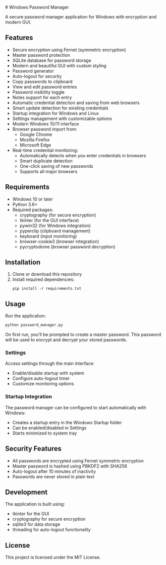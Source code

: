 \# Windows Password Manager

A secure password manager application for Windows with encryption and modern GUI.

## Features

- Secure encryption using Fernet (symmetric encryption)
- Master password protection
- SQLite database for password storage
- Modern and beautiful GUI with custom styling
- Password generator
- Auto-logout for security
- Copy passwords to clipboard
- View and edit password entries
- Password visibility toggle
- Notes support for each entry
- Automatic credential detection and saving from web browsers
- Smart update detection for existing credentials
- Startup integration for Windows and Linux
- Settings management with customizable options
- Modern Windows 10/11 interface
- Browser password import from:
  - Google Chrome
  - Mozilla Firefox
  - Microsoft Edge
- Real-time credential monitoring:
  - Automatically detects when you enter credentials in browsers
  - Smart duplicate detection
  - One-click saving of new passwords
  - Supports all major browsers

## Requirements

- Windows 10 or later
- Python 3.6+
- Required packages:
  - cryptography (for secure encryption)
  - tkinter (for the GUI interface)
  - pywin32 (for Windows integration)
  - pyperclip (clipboard management)
  - keyboard (input monitoring)
  - browser-cookie3 (browser integration)
  - pycryptodome (browser password decryption)

## Installation

1. Clone or download this repository
2. Install required dependencies:
   ```
   pip install -r requirements.txt
   ```

## Usage

Run the application:

```bash
python password_manager.py
```

On first run, you'll be prompted to create a master password. This password will be used to encrypt and decrypt your stored passwords.

### Settings

Access settings through the main interface:

- Enable/disable startup with system
- Configure auto-logout timer
- Customize monitoring options

### Startup Integration

The password manager can be configured to start automatically with Windows:

- Creates a startup entry in the Windows Startup folder
- Can be enabled/disabled in Settings
- Starts minimized to system tray

## Security Features

- All passwords are encrypted using Fernet symmetric encryption
- Master password is hashed using PBKDF2 with SHA256
- Auto-logout after 10 minutes of inactivity
- Passwords are never stored in plain text

## Development

The application is built using:

- tkinter for the GUI
- cryptography for secure encryption
- sqlite3 for data storage
- threading for auto-logout functionality

## License

This project is licensed under the MIT License.
